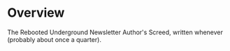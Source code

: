 # Overview

The Rebooted Underground Newsletter Author's Screed, written whenever (probably about once a quarter).
